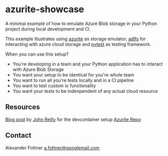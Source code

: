 # azurite-showcase
A minimal example of how to emulate Azure Blob storage in your Python project during local development and CI.

This example illustrates using [azurite](https://github.com/Azure/Azurite) as storage emulator, [adlfs](https://github.com/Azure/Azurite) for interacting with azure cloud storage and [pytest](https://docs.pytest.org/en/latest/) as testing framework.

When you can use this setup?

* You're developing in a team and your Python application has to interact with Azure Blob Storage
* You want your setup to be identical for you're whole team
* You want to run all you're tests locally and in a CI pipeline
* You want to test custom io functionality
* You want your tests to be indenpendent of any actual cloud resource

## Resources
[Blog post](https://blog.johnnyreilly.com/2021/05/15/azurite-and-table-storage-dev-container/) by [John Reilly](https://twitter.com/johnny_reilly) for the devcontainer setup
[Azurite Repo](https://github.com/Azure/Azurite)

## Contact
Alexander Fottner a.fottner@googlemail.com

